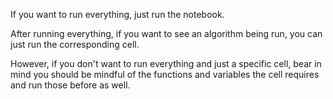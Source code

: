 If you want to run everything, just run the notebook.

After running everything, if you want to see an algorithm being run, you can just run the corresponding cell.

However, if you don't want to run everything and just a specific cell, bear in mind you should be mindful of the functions and variables the cell requires and run those before as well.